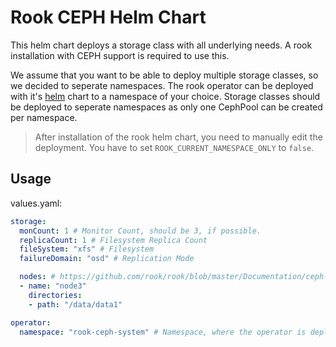 # Rook CEPH Helm Chart

This helm chart deploys a storage class with all underlying needs.
A rook installation with CEPH support is required to use this.

We assume that you want to be able to deploy multiple storage classes, so we decided to seperate namespaces. The rook operator can be deployed with it's [helm](https://rook.io/docs/rook/master/helm-operator.html) chart to a namespace of your choice. Storage classes should be deployed to seperate namespaces as only one CephPool can be created per namespace.

> After installation of the rook helm chart, you need to manually edit the deployment. You have to set `ROOK_CURRENT_NAMESPACE_ONLY` to `false`.

## Usage

values.yaml:
```yaml
storage:
  monCount: 1 # Monitor Count, should be 3, if possible.
  replicaCount: 1 # Filesystem Replica Count
  fileSystem: "xfs" # Filesystem
  failureDomain: "osd" # Replication Mode 

  nodes: # https://github.com/rook/rook/blob/master/Documentation/ceph-cluster-crd.md#node-settings
  - name: "node3"
    directories:
    - path: "/data/data1"

operator:
  namespace: "rook-ceph-system" # Namespace, where the operator is deployed to.

```
